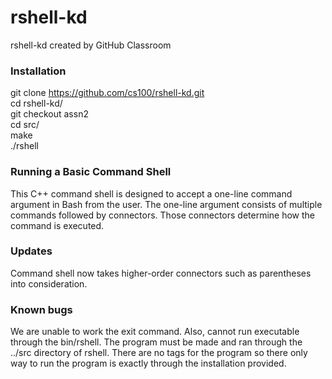 # rshell-kd
rshell-kd created by GitHub Classroom

### Installation

git clone https://github.com/cs100/rshell-kd.git   
cd rshell-kd/   
git checkout assn2  
cd src/   
make   
./rshell   


### Running a Basic Command Shell
This C++ command shell is designed to accept a one-line command argument in Bash from the user. The one-line argument consists of
multiple commands followed by connectors. Those connectors determine how the command is executed.

### Updates
Command shell now takes higher-order connectors such as parentheses into consideration. 

### Known bugs

We are unable to work the exit command. Also, cannot run executable through the bin/rshell. The program must be made and ran through the ../src directory of rshell. There are no tags for the program so there only way to run the program is exactly through the installation provided.
